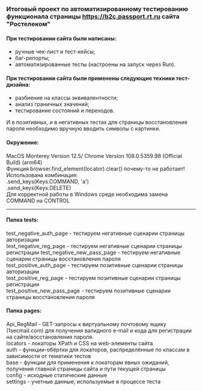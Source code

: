 ###  Итоговый проект по автоматизированному тестированию функционала страницы https://b2c.passport.rt.ru сайта "Ростелеком"

#### При тестировании сайта были написаны:
- ручные чек-лист и тест-кейсы;
- баг-репорты;
- автоматизированные тесты (настроены на запуск через Run).

#### При тестировании сайта были применены следующие техники тест-дизайна:
- разбиение на классы эквивалентности;
- анализ граничных значений;
- тестирование состояний и переходов.

И в позитивных, и в негативных тестах для страницы восстановления пароля необходимо вручную вводить символы с картинки.

#### Окружение: 
MacOS Monterey Version 12.5/ Chrome Version 108.0.5359.98 (Official Build) (arm64)   
Функция browser.find_element(locator).clear() почему-то не работает!   
Использована комбинация:   
.send_keys(Keys.COMMAND, 'a')   
.send_keys(Keys.DELETE)   
Для корректной работы в Windows среде необходима замена COMMAND на CONTROL

---------------------
#### Папка tests: 
test_negative_auth_page - тестируем негативные сценарии страницы авторизации   
test_negative_reg_page - тестируем негативные сценарии страницы регистрации test_negative_new_pass_page - тестируем негативные сценарии страницы восстановления пароля   
test_positive_auth_page - тестируем позитивные сценарии страницы авторизации   
test_positive_reg_page - тестируем позитивные сценарии страницы регистрации   
test_positive_new_pass_page - тестируем позитивные сценарии страницы восстановления пароля

#### Папка pages: 
Api_RegMail - GET-запросы к виртуальному почтовому ящику (1secmail.com) для получения валидного 
e-mail и кода для регистрации на сайте/восстановления пароля.   
locators - локаторы XPath и CSS на web-элементы сайта   
auth - функции-обёртки для локаторов, распределённые по классам в зависимости от тематики тестов   
base - функции для применения к локаторам явных ожиданий, получения главной страницы сайта и пути текущей страницы   
config - исходные статические данные   
settings - учетные данные, используемые в процессе теста
